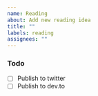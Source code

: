 ```yaml
---
name: Reading
about: Add new reading idea
title: ""
labels: reading
assignees: ""
---
```


<!-- Content-->

### Todo

- [ ] Publish to twitter
- [ ] Publish to dev.to
